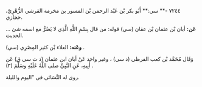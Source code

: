٧٢٤٤ -** سي:** أَبُو بكر بْن عَبْد الرحمن بْن المسور بن مخرمة القرشي الزُّهْرِيّ، حجازي.

**عَن:** أبان بْن عثمان بْن عفان (سي) قوله: من قال بِسْمِ اللَّهِ الَّذِي لا يَضُرُّ مع اسمه شئ ... الحديث.

**وعَنه:** العلاء بْن كثير المِصْرِي (سي) .

وَقَال مُحَمَّد بْن كعب القرظي (د سي) ، وغير واحد عَنْ أبان ابن عثمان (د ت سي ق) عَن أَبِيهِ، عَنِ النَّبِيِّ صلى اللَّهُ عَلَيْهِ وسَلَّمَ (٣) .

روى له النَّسَائي في "اليوم والليلة.